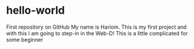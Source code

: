 # hello-world
First repository on GitHub
My name is Hariom. This is my first project and with this I am going to step-in in the Web-D!
This is a little complicated for some beginner
